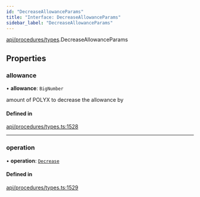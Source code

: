 ```yaml
---
id: "DecreaseAllowanceParams"
title: "Interface: DecreaseAllowanceParams"
sidebar_label: "DecreaseAllowanceParams"
---
```


[api/procedures/types](../../../../../modules/API/Procedures/Types/Types.md).DecreaseAllowanceParams

## Properties

### allowance

• **allowance**: `BigNumber`

amount of POLYX to decrease the allowance by

#### Defined in

[api/procedures/types.ts:1528](https://github.com/PolymeshAssociation/polymesh-sdk/blob/fbf6882d0/src/api/procedures/types.ts#L1528)

___

### operation

• **operation**: [`Decrease`](../../../../../enums/API/Procedures/Types/AllowanceOperation/AllowanceOperation.md#decrease)

#### Defined in

[api/procedures/types.ts:1529](https://github.com/PolymeshAssociation/polymesh-sdk/blob/fbf6882d0/src/api/procedures/types.ts#L1529)
